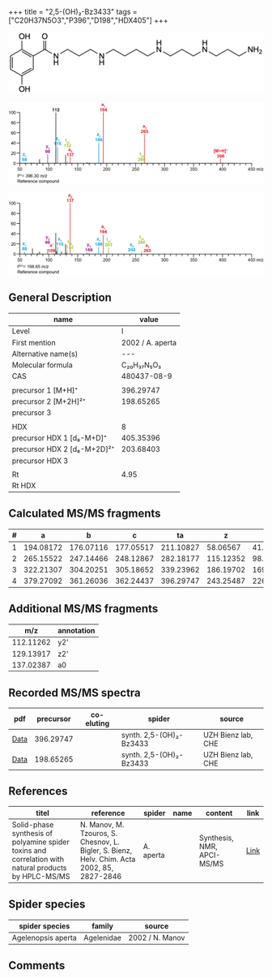 +++
title = "2,5-(OH)₂-Bz3433"
tags = ["C20H37N5O3","P396","D198","HDX405"]
+++

![](/img/2-5-OH2-Bz3433.png)

![](/img_MSMS/396_2-5-OH2-Bz3433.png?classes=border)

![](/img_MSMS/396_2-5-OH2-Bz3433_2.png?classes=border)

## General Description

| name                        | value            |
|-----------------------------|------------------|
| Level                       | I                |
| First mention               | 2002 / A. aperta |
| Alternative name(s)         | ---              |
| Molecular formula           | C₂₀H₃₇N₅O₃       |
| CAS                         | 480437-08-9      |
|                             |                  |
| precursor 1 [M+H]⁺          | 396.29747        |
| precursor 2 [M+2H]²⁺        | 198.65265        |
| precursor 3                 |                  |
|                             |                  |
| HDX                         | 8                |
| precursor HDX 1 [d₈-M+D]⁺   | 405.35396        |
| precursor HDX 2 [d₈-M+2D]²⁺ | 203.68403        |
| precursor HDX 3             |                  |
|                             |                  |
| Rt                          | 4.95             |
| Rt HDX                      |                  |

## Calculated MS/MS fragments

| # | a         | b         | c         | ta        | z         | y         | tz        |
|---|-----------|-----------|-----------|-----------|-----------|-----------|-----------|
| 1 | 194.08172 | 176.07116 | 177.05517 | 211.10827 | 58.06567  | 41.03912  | 75.09222  |
| 2 | 265.15522 | 247.14466 | 248.12867 | 282.18177 | 115.12352 | 98.09697  | 132.15007 |
| 3 | 322.21307 | 304.20251 | 305.18652 | 339.23962 | 186.19702 | 169.17047 | 203.22357 |
| 4 | 379.27092 | 361.26036 | 362.24437 | 396.29747 | 243.25487 | 226.22832 | 260.28142 |

## Additional MS/MS fragments

| m/z       | annotation |
|-----------|------------|
| 112.11262 | y2'        |
| 129.13917 | z2'        |
| 137.02387 | a0         |

## Recorded MS/MS spectra

| pdf                                        | precursor | co-eluting | spider                  | source             |
|--------------------------------------------|-----------|------------|-------------------------|--------------------|
| [Data](/pdf/396_2-5-OH2-Bz3433_4-95.pdf)   | 396.29747 |       | synth. 2,5-(OH)₂-Bz3433 | UZH Bienz lab, CHE |
| [Data](/pdf/396_2-5-OH2-Bz3433_4-95_2.pdf) | 198.65265 |       | synth. 2,5-(OH)₂-Bz3433 | UZH Bienz lab, CHE |

## References

| titel                                                                                                | reference                                                                                   | spider    | name | content                    | link                                              |
|------------------------------------------------------------------------------------------------------|---------------------------------------------------------------------------------------------|-----------|------|----------------------------|---------------------------------------------------|
| Solid-phase synthesis of polyamine spider toxins and correlation with natural products by HPLC-MS/MS | N. Manov, M. Tzouros, S. Chesnov, L. Bigler, S. Bienz, Helv. Chim. Acta 2002, 85, 2827-2846 | A. aperta |      | Synthesis, NMR, APCI-MS/MS | [Link](https://doi.org/10.1016/j.tet.2003.12.066) |

## Spider species

| spider species     | family     | source          |
|--------------------|------------|-----------------|
| Agelenopsis aperta | Agelenidae | 2002 / N. Manov |

## Comments